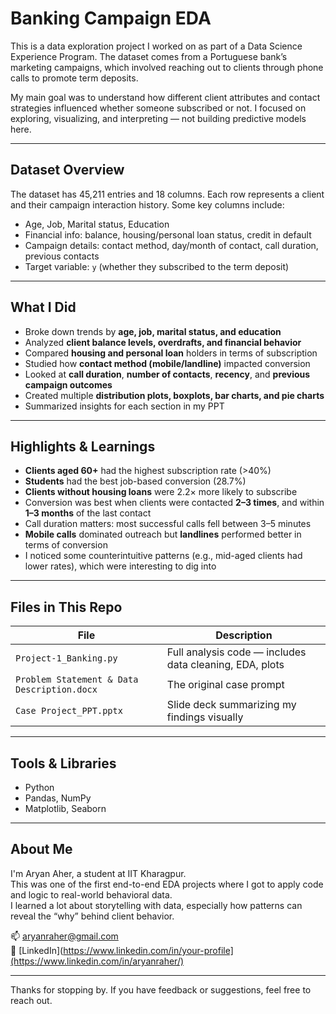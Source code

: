 # Banking Campaign EDA

This is a data exploration project I worked on as part of a Data Science Experience Program. The dataset comes from a Portuguese bank’s marketing campaigns, which involved reaching out to clients through phone calls to promote term deposits.

My main goal was to understand how different client attributes and contact strategies influenced whether someone subscribed or not. I focused on exploring, visualizing, and interpreting — not building predictive models here.

---

## Dataset Overview

The dataset has 45,211 entries and 18 columns. Each row represents a client and their campaign interaction history. Some key columns include:

- Age, Job, Marital status, Education
- Financial info: balance, housing/personal loan status, credit in default
- Campaign details: contact method, day/month of contact, call duration, previous contacts
- Target variable: `y` (whether they subscribed to the term deposit)

---

## What I Did

- Broke down trends by **age, job, marital status, and education**
- Analyzed **client balance levels, overdrafts, and financial behavior**
- Compared **housing and personal loan** holders in terms of subscription
- Studied how **contact method (mobile/landline)** impacted conversion
- Looked at **call duration**, **number of contacts**, **recency**, and **previous campaign outcomes**
- Created multiple **distribution plots, boxplots, bar charts, and pie charts**
- Summarized insights for each section in my PPT

---

## Highlights & Learnings

- **Clients aged 60+** had the highest subscription rate (>40%)
- **Students** had the best job-based conversion (28.7%)
- **Clients without housing loans** were 2.2× more likely to subscribe
- Conversion was best when clients were contacted **2–3 times**, and within **1–3 months** of the last contact
- Call duration matters: most successful calls fell between 3–5 minutes
- **Mobile calls** dominated outreach but **landlines** performed better in terms of conversion
- I noticed some counterintuitive patterns (e.g., mid-aged clients had lower rates), which were interesting to dig into

---

## Files in This Repo

| File | Description |
|------|-------------|
| `Project-1_Banking.py` | Full analysis code — includes data cleaning, EDA, plots |
| `Problem Statement & Data Description.docx` | The original case prompt |
| `Case Project_PPT.pptx` | Slide deck summarizing my findings visually |

---

## Tools & Libraries

- Python
- Pandas, NumPy
- Matplotlib, Seaborn

---

## About Me

I'm Aryan Aher, a student at IIT Kharagpur.  
This was one of the first end-to-end EDA projects where I got to apply code and logic to real-world behavioral data.  
I learned a lot about storytelling with data, especially how patterns can reveal the “why” behind client behavior.

📫 aryanraher@gmail.com  
🔗 [LinkedIn](https://www.linkedin.com/in/your-profile](https://www.linkedin.com/in/aryanraher/)

---

Thanks for stopping by. If you have feedback or suggestions, feel free to reach out.
